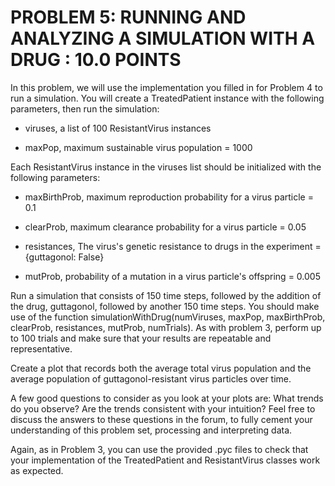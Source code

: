 PROBLEM 5: RUNNING AND ANALYZING A SIMULATION WITH A DRUG : 10.0 POINTS
=======================================================================

In this problem, we will use the implementation you filled in for Problem 4 to run a simulation. You will create a TreatedPatient instance with the following parameters, then run the simulation:

 - viruses, a list of 100 ResistantVirus instances

 - maxPop, maximum sustainable virus population = 1000

Each ResistantVirus instance in the viruses list should be initialized with the following parameters:

 - maxBirthProb, maximum reproduction probability for a virus particle = 0.1

 - clearProb, maximum clearance probability for a virus particle = 0.05

 - resistances, The virus's genetic resistance to drugs in the experiment = {guttagonol: False}

 - mutProb, probability of a mutation in a virus particle's offspring = 0.005

Run a simulation that consists of 150 time steps, followed by the addition of the drug, guttagonol, followed by another 150 time steps. You should make use of the function simulationWithDrug(numViruses, maxPop, maxBirthProb, clearProb, resistances, mutProb, numTrials). As with problem 3, perform up to 100 trials and make sure that your results are repeatable and representative.

Create a plot that records both the average total virus population and the average population of guttagonol-resistant virus particles over time.

A few good questions to consider as you look at your plots are: What trends do you observe? Are the trends consistent with your intuition? Feel free to discuss the answers to these questions in the forum, to fully cement your understanding of this problem set, processing and interpreting data.

Again, as in Problem 3, you can use the provided .pyc files to check that your implementation of the TreatedPatient and ResistantVirus classes work as expected.
